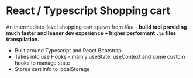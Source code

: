 # React / Typescript Shopping cart

An intermediate-level shopping cart spawn from _Vite_ - **build tool providing much faster and leaner dev experience + higher performant `.ts` files transpilation.** <br>

- Built around Typescript and React.Bootstrap
- Takes into use Hooks - mainly useState, useContext and some custom hooks to manage state
- Stores cart info to localStorage
